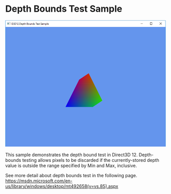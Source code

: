 # Depth Bounds Test Sample
![DepthBounds GUI](src/D3D12DepthBoundsTest.PNG)

This sample demonstrates the depth bound test in Direct3D 12.
Depth-bounds testing allows pixels to be discarded if the currently-stored depth value is outside the range specified by Min and Max, inclusive.

See more detail about depth bounds test in the following page. https://msdn.microsoft.com/en-us/library/windows/desktop/mt492658(v=vs.85).aspx